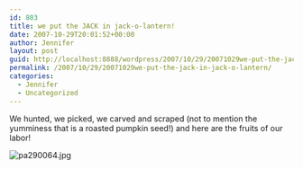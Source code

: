 ```yaml
---
id: 803
title: we put the JACK in jack-o-lantern!
date: 2007-10-29T20:01:52+00:00
author: Jennifer
layout: post
guid: http://localhost:8888/wordpress/2007/10/29/20071029we-put-the-jack-in-jack-o-lantern/
permalink: /2007/10/29/20071029we-put-the-jack-in-jack-o-lantern/
categories:
  - Jennifer
  - Uncategorized
---
```

We hunted, we picked, we carved and scraped (not to mention the yumminess that is a roasted pumpkin seed!) and here are the fruits of our labor!
  
<img id="image203" alt="pa290064.jpg" src="http://static.squarespace.com/static/50db6bb3e4b015296cd43789/50dfa5b1e4b0dc6320e0b5ea/50dfa5b1e4b0dc6320e0b6ac/1193688028000/?format=original" />